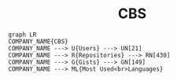 <h1 align="center">CBS</h1>

```mermaid
graph LR
COMPANY_NAME{CBS}
COMPANY_NAME ---> U{Users} ---> UN[21]
COMPANY_NAME ---> R{Repositories} ---> RN[430]
COMPANY_NAME ---> G{Gists} ---> GN[149]
COMPANY_NAME ---> ML{Most Used<br>Languages}
```
